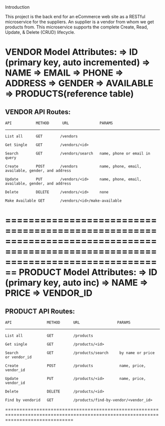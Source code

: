 Introduction

This project is the back end for an eCommerce web site as a RESTful microservice for the suppliers.
 An supplier is a vendor from whom we get products from. This microservice 
supports the complete Create, Read, Update, & Delete (CRUD) lifecycle.


VENDOR Model Attributes:
	=> ID (primary key, auto incremented)
	=> NAME
	=> EMAIL
	=> PHONE
	=> ADDRESS
	=> GENDER
	=> AVAILABLE
	=> PRODUCTS(reference table)
====================================================================================================================================
VENDOR API Routes:
------------------------------------------------------------------------------------------------------------------------------------
	API           METHOD      URL              PARAMS                                           
------------------------------------------------------------------------------------------------------------------------------------
	List all      GET        /vendors

	Get Single    GET        /vendors/<id>

	Search        GET        /vendors/search   name, phone or email in query

	Create        POST       /vendors          name, phone, email, available, gender, and address

	Update        PUT        /vendors/<id>     name, phone, email, available, gender, and address

	Delete        DELETE     /vendors/<id>     none

	Make Available GET       /vendors/<id>/make-available
====================================================================================================================================
PRODUCT Model Attributes:
	=> ID (primary key, auto inc)
	=> NAME
	=> PRICE
	=> VENDOR_ID
====================================================================================================================================
PRODUCT API Routes:
------------------------------------------------------------------------------------------------------------------------------------
	API                METHOD      URL                 PARAMS
------------------------------------------------------------------------------------------------------------------------------------
	List all           GET         /products   

	Get single         GET         /products/<id>

	Search             GET         /products/search     by name or price or vendor_id

	Create             POST        /products            name, price, vendor_id

	Update             PUT         /products/<id>       name, price, vendor_id

	Delete             DELETE      /products/<id>

	Find by vendorid   GET         /products/find-by-vendor/<vendor_id>
====================================================================================================================================